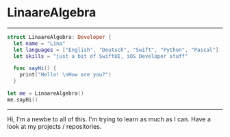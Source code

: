 # LinaareAlgebra

---

```swift
struct LinaareAlgebra: Developer {
  let name = "Lina"
  let languages = ["English", "Deutsch", "Swift", "Python", "Pascal"]
  let skills = "just a bit of SwiftUI, iOS Developer stuff"

  func sayHi() {
    print("Hello! \nHow are you?")
  }

let me = LinaareAlgebra()
me.sayHi()
```

---

Hi, I'm a newbe to all of this. I'm trying to learn as much as I can. Have a look at my projects / repositories.
